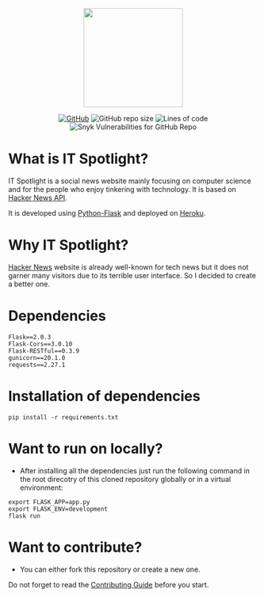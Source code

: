 <div align="center" style="text-align:center">

<img src="./static/assets/favicon.ico" width=200px />

[![GitHub](https://img.shields.io/github/license/HemantSachdeva/ITSpotlight?style=plastic)](https://github.com/HemantSachdeva/ITSpotlight/blob/main/LICENSE.md)
![GitHub repo size](https://img.shields.io/github/repo-size/HemantSachdeva/ITSpotlight?style=plastic)
![Lines of code](https://img.shields.io/tokei/lines/GitHub/HemantSachdeva/ITSpotlight?style=plastic&label=lines%20of%20code)
![Snyk Vulnerabilities for GitHub Repo](https://img.shields.io/snyk/vulnerabilities/github/HemantSachdeva/ITSpotlight?style=plastic)

</div>

# What is IT Spotlight?

IT Spotlight is a social news website mainly focusing on computer science and for the people who enjoy tinkering with technology. It is based on [Hacker News API](https://hackernews.api-docs.io/).

It is developed using <a href="https://flask.palletsprojects.com/en/2.0.x/">Python-Flask</a> and deployed on <a href="https://heroku.com">Heroku</a>.

# Why IT Spotlight?

[Hacker News](https://news.ycombinator.com/) website is already well-known for tech news but it does not garner many visitors due to its terrible user interface. So I decided to create a better one.

# Dependencies

```
Flask==2.0.3
Flask-Cors==3.0.10
Flask-RESTful==0.3.9
gunicorn==20.1.0
requests==2.27.1
```

# Installation of dependencies

```
pip install -r requirements.txt
```

# Want to run on locally?

- After installing all the dependencies just run the following command in the root direcotry of this cloned repository globally or in a virtual environment:

```
export FLASK_APP=app.py
export FLASK_ENV=development
flask run
```

# Want to contribute?

- You can either fork this repository or create a new one.

Do not forget to read the [Contributing Guide](./CONTRIBUTING.md) before you start.
